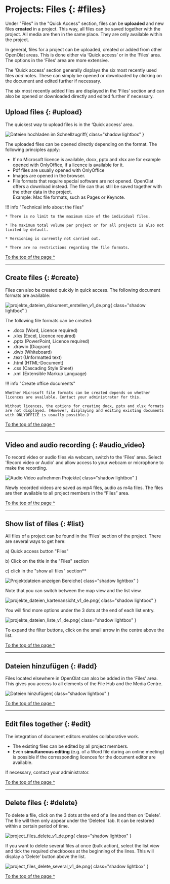 # Projects:  Files {: #files}

Under "Files" in the "Quick Access" section, files can be **uploaded** and new files **created** in a project. This way, all files can be saved together with the project. All media are then in the same place.  They are only available within the project.

In general, files for a project can be uploaded, created or added from other OpenOlat areas. This is done either via ‘Quick access’ or in the ‘Files’ area. The options in the ‘Files’ area are more extensive. 

The ‘Quick access’ section generally displays the six most recently used files *and* notes. These can simply be opened or downloaded by clicking on the document and edited further if necessary.

The six most recently added files are displayed in the ‘Files’ section and can also be opened or downloaded directly and edited further if necessary. 



## Upload files {: #upload}

The quickest way to upload files is in the ‘Quick access’ area. 

![Dateien hochladen im Schnellzugriff](assets/Projekte_a.jpg){ class="shadow lightbox" } 

The uploaded files can be opened directly depending on the format. 
The following principles apply:

- If no Microsoft licence is available, docx, pptx and xlsx are for example opened with OnlyOffice, if a licence is available for it.
- Pdf files are usually opened with OnlyOffice
- Images are opened in the browser.
- File formats that require special software are not opened. OpenOlat offers a download instead. The file can thus still be saved together with the other data in the project.<br>Example: Mac file formats, such as Pages or Keynote.


!!! info "Technical info about the files"

    * There is no limit to the maximum size of the individual files.
    
    * The maximum total volume per project or for all projects is also not limited by default.

    * Versioning is currently not carried out.
    
    * There are no restrictions regarding the file formats.
 

[To the top of the page ^](#files)

---


## Create files {: #create}

Files can also be created quickly in quick access. The following document formats are available:

![projekte_dateien_dokument_erstellen_v1_de.png](assets/projekte_dateien_dokument_erstellen_v1_de.png){ class="shadow lightbox" }

The following file formats can be created:

* .docx (Word, Licence required)
* .xlxs (Excel, Licence required)
* .pptx (PowerPoint, Licence required)
* .drawio (Diagram)
* .dwb (Whiteboard)
* .text (Unformatted text)
* .html (HTML-Document)
* .css (Cascading Style Sheet)
* .xml (Extensible Markup Language)


!!! info "Create office documents"

    Whether Microsoft file formats can be created depends on whether licences are available. Contact your administrator for this.
    
    Without licences, the options for creating docx, pptx and xlsx formats are not displayed. (However, displaying and editing existing documents with ONLYOFFICE is usually possible.)

[To the top of the page ^](#files)

---


## Video and audio recording {: #audio_video}

To record video or audio files via webcam, switch to the ‘Files’ area. Select 'Record video or Audio' and allow access to your webcam or microphone to make the recording.

![Audio Video aufnehmen Projekte](assets/Projekt_Audio_aunehmen.jpg){ class="shadow lightbox" }

Newly recorded videos are saved as mp4 files, audio as m4a files. The files are then available to all project members in the “Files” area. 

[To the top of the page ^](#files)

---


## Show list of files {: #list}

All files of a project can be found in the ‘Files’ section of the project. There are several ways to get here: 

a) Quick access button "Files"

b) Click on the title in the "Files" section

c) click in the "show all files" section**

![Projektdateien anzeigen Bereiche](assets/Projekte_Dateien_abc.jpg){ class="shadow lightbox" }

Note that you can switch between the map view and the list view.  

![projekte_dateien_kartenansicht_v1_de.png](assets/projekte_dateien_kartenansicht_v1_de.png){ class="shadow lightbox" }

You will find more options under the 3 dots at the end of each list entry.

![projekte_dateien_liste_v1_de.png](assets/projekte_dateien_liste_v1_de.png){ class="shadow lightbox" }

To expand the filter buttons, click on the small arrow in the centre above the list.


[To the top of the page ^](#files)

---


## Dateien hinzufügen {: #add}

Files located elsewhere in OpenOlat can also be added in the ‘Files’ area. This gives you access to all elements of the File Hub and the Media Centre.

![Dateien hinzufügen](assets/Projekt_Dateien_hinzufuegen.jpg){ class="shadow lightbox" }

[To the top of the page ^](#files)

---


## Edit files together {: #edit}

The integration of document editors enables collaborative work.

* The existing files can be edited by all project members.
* Even **simultaneous editing** (e.g. of a Word file during an online meeting) is possible if the corresponding licences for the document editor are available.

If necessary, contact your administrator.

[To the top of the page ^](#files)

---


## Delete files {: #delete}

To delete a file, click on the 3 dots at the end of a line and then on ‘Delete’. The file will then only appear under the ‘Deleted’ tab. It can be restored within a certain period of time.

![project_files_delete_v1_de.png](assets/project_files_delete_v1_de.png){ class="shadow lightbox" }

If you want to delete several files at once (bulk action), select the list view and tick the required checkboxes at the beginning of the lines. This will display a ‘Delete’ button above the list.

![project_files_delete_several_v1_de.png](assets/project_files_delete_several_v1_de.png){ class="shadow lightbox" }


[To the top of the page ^](#files)


